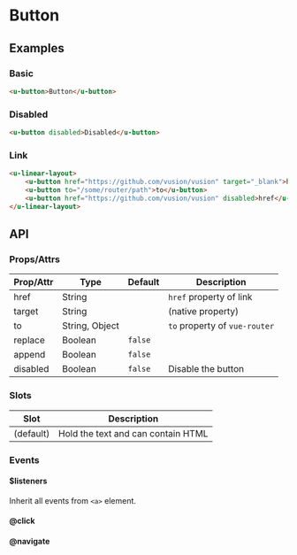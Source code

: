 # Button

## Examples
### Basic

``` html
<u-button>Button</u-button>
```

### Disabled

``` html
<u-button disabled>Disabled</u-button>
```

### Link

``` html
<u-linear-layout>
    <u-button href="https://github.com/vusion/vusion" target="_blank">href</u-button>
    <u-button to="/some/router/path">to</u-button>
    <u-button href="https://github.com/vusion/vusion" disabled>href</u-button>
</u-linear-layout>
```

## API
### Props/Attrs

| Prop/Attr | Type | Default | Description |
| --------- | ---- | ------- | ----------- |
| href | String |  | `href` property of link |
| target | String |  | (native property) |
| to | String, Object |  | `to` property of `vue-router` |
| replace | Boolean | `false` | |
| append | Boolean | `false` | |
| disabled | Boolean | `false` | Disable the button |

### Slots

| Slot | Description |
| ---- | ----------- |
| (default) | Hold the text and can contain HTML |

### Events

#### $listeners

Inherit all events from `<a>` element.

#### @click

#### @navigate

